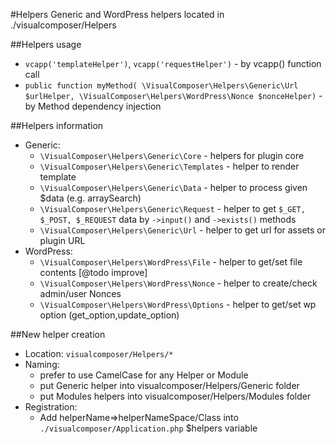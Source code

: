#Helpers
Generic and WordPress helpers located in ./visualcomposer/Helpers

##Helpers usage
- `vcapp('templateHelper')`, `vcapp('requestHelper')` - by vcapp() function call
- `public function myMethod( \VisualComposer\Helpers\Generic\Url $urlHelper,
    \VisualComposer\Helpers\WordPress\Nonce $nonceHelper)` - by Method dependency injection

##Helpers information
- Generic:
	- `\VisualComposer\Helpers\Generic\Core` - helpers for plugin core
	- `\VisualComposer\Helpers\Generic\Templates` - helper to render template
	- `\VisualComposer\Helpers\Generic\Data` - helper to process given $data (e.g. arraySearch)
	- `\VisualComposer\Helpers\Generic\Request` - helper to get `$_GET, $_POST, $_REQUEST` data
	    by `->input()` and `->exists()` methods
	- `\VisualComposer\Helpers\Generic\Url` - helper to get url for assets or plugin URL
- WordPress:
	- `\VisualComposer\Helpers\WordPress\File` - helper to get/set file contents [@todo improve]
	- `\VisualComposer\Helpers\WordPress\Nonce` - helper to create/check admin/user Nonces
	- `\VisualComposer\Helpers\WordPress\Options` - helper to get/set wp option (get_option,update_option)
	
##New helper creation
- Location: `visualcomposer/Helpers/*`
- Naming:
	- prefer to use CamelCase for any Helper or Module
	- put Generic helper into visualcomposer/Helpers/Generic folder
	- put Modules helpers into visualcomposer/Helpers/Modules folder
- Registration:
	- Add helperName=>helperNameSpace/Class into `./visualcomposer/Application.php` $helpers variable
